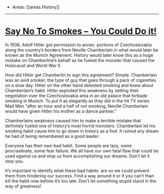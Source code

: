 
- Areas: [[areas.History]]

---

# [Say No To Smokes – You Could Do it!](https://blogs.baruch.cuny.edu/youcoulddoit/?p=105)

In 1938, Adolf Hitler got permission to annex  portions of Czechoslovakia along the country’s borders from Neville Chamberlain in what would later be known as the Munich Agreement. History would later know this as a huge mistake on Chamberline’s behalf as he fueled the monster that caused the Holocaust and World War II.

How did Hitler get Chamberlin to sign this agreement? Simple. Chamberlain was an avid smoker, the type of guy that goes through a pack of cigarettes on a slow day. Hitler on the other hand detested smoking and knew about Chamberlain’s habit. Hitler exploited this weakness by setting their negotiation over the Czechoslovakia area in an old palace that forbade smoking in Munich. To put it as elegantly as they did in the hit TV series Mad Men “after an hour and a half of not smoking, Neville Chamberlain would have given Hitler his mother as a dance partner.”

Chamberlains weakness caused him to make a terrible mistake that definitely fueled one of history’s most horrid monsters. Chamberlain let his smoking habit cause him to go down in history as a fool. It ruined any dream he had of being remembered as a good leader.

Everyone has their own bad habit. Some people are lazy, some procrastinate, some fear failure. We all have our own fatal flaw that could be used against us and stop us from accomplishing our dreams. Don’t let it stop you.

It’s important to identify what these bad habits  are so we could prevent them from hindering our success. Find a way around it or if you can’t than kill the habit now before it’s too late. Don’t let something stupid stand in the way of greatness!
